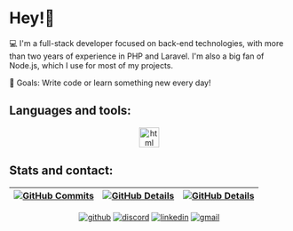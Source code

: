# Hey!👋

💻 I'm a full-stack developer focused on back-end technologies, with more than two years of experience in PHP and Laravel. I'm also a big fan of Node.js, which I use for most of my projects.

🎯 Goals: Write code or learn something new every day!

## Languages and tools:
<div align="center">
<a href="#">
<img src="https://skillicons.dev/icons?i=javascript,nodejs,php,laravel,css,html,vue,postgres,mysql,mongodb" alt="html" height="36" />
</a>
<div/>
<div align="left">
 
 ## Stats and contact:

 | [![GitHub Commits](http://github-profile-summary-cards.vercel.app/api/cards/productive-time?username=katson1&theme=github_dark&utcOffset=-3)](#) | [![GitHub Details](http://github-profile-summary-cards.vercel.app/api/cards/profile-details?username=katson1&theme=github_dark)](#) | [![GitHub Details](http://github-profile-summary-cards.vercel.app/api/cards/stats?username=katson1&theme=github_dark)](#) |
 | ----------- | ----------- | ----------- |
 
<div/>
 
<div align="center">

[![github](https://skillicons.dev/icons?i=github)](https://github.com/katson1)
[![discord](https://skillicons.dev/icons?i=discord)](https://discordapp.com/users/210789016675549184)
[![linkedin](https://skillicons.dev/icons?i=linkedin)](https://www.linkedin.com/in/katsonmatheus/)
[![gmail](https://skillicons.dev/icons?i=gmail)](mailto:katson.alves@ccc.ufcg.edu.br)

<div/>
